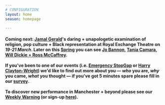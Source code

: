 ```yaml
---
# CONFIGURATION
layout: home
season: homepage

---
```

#### Coming next: [Jamal Gerald](/current/2020-springsummer/gerald)'s daring + unapologetic examination of religion, pop culture + Black representation at Royal Exchange Theatre on *19-21 March*. Later on this [Spring](/current/2020-springsummer) you can see [Jo Bannon](/current/2020-springsummer/bannon), [Tania Camara](/current/2020-springsummer/camara), [Will Dickie + Ross McCaffrey](/current/2020-worksahead).<br><br>If you've been to one of our events (i.e. [Emergency StopGap](/current/2020-emergencystopgap) or [Harry Clayton-Wright](/current/2020-springsummer/clayton-wright)) we'd like to find out more about you — *who* you are, *why* you came, *what* you thought — if you've got 5 minutes spare please fill in our <a href="http://research.audiencesurveys.org/s.asp?k=157901649112" target="_blank">survey</a>.<br><br>To discover new performance in Manchester + beyond please see our <a href="http://wordofwarning.posthaven.com" target="_blank">Weekly Warning</a> (or sign-up <a href="http://eepurl.com/i_Odb" target="_blank">here</a>).
